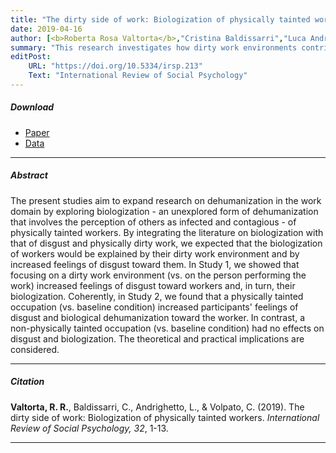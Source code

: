 ```yaml
---
title: "The dirty side of work: Biologization of physically tainted workers"
date: 2019-04-16
author: [<b>Roberta Rosa Valtorta</b>,"Cristina Baldissarri","Luca Andrighetto","Chiara Volpato"]
summary: "This research investigates how dirty work environments contribute to increased feelings of disgust and biologization (i.e., a form of dehumanization in which individuals are perceived as contagious entities) of physically tainted workers (e.g., garbage collectors)."
editPost:
    URL: "https://doi.org/10.5334/irsp.213"
    Text: "International Review of Social Psychology"
---
```


##### Download

<ul>

<li><a href="biologization-workers.pdf" target="_blank">Paper</a></li>
<li><a href="https://osf.io/yhj7k/" target="_blank">Data</a></li>

</ul>

---

##### Abstract

The present studies aim to expand research on dehumanization in the work domain by exploring biologization - an unexplored form of dehumanization that involves the perception of others as infected and contagious - of physically tainted workers. By integrating the literature on biologization with that of disgust and physically dirty work, we expected that the biologization of workers would be explained by their dirty work environment and by increased feelings of disgust toward them. In Study 1, we showed that focusing on a dirty work environment (vs. on the person performing the work) increased feelings of disgust toward workers and, in turn, their biologization. Coherently, in Study 2, we found that a physically tainted occupation (vs. baseline condition) increased participants' feelings of disgust and biological dehumanization toward the worker. In contrast, a non-physically tainted occupation (vs. baseline condition) had no effects on disgust and biologization. The theoretical and practical implications are considered.

---

##### Citation

**Valtorta, R. R.**, Baldissarri, C., Andrighetto, L., & Volpato, C. (2019). The dirty side of work: Biologization of physically tainted workers. *International Review of Social Psychology, 32*, 1-13.

---
